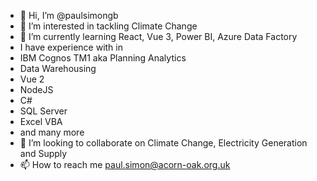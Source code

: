 - 👋 Hi, I’m @paulsimongb
- 👀 I’m interested in tackling Climate Change
- 🌱 I’m currently learning React, Vue 3, Power BI, Azure Data Factory
- I have experience with in 
- IBM Cognos TM1 aka Planning Analytics 
- Data Warehousing
- Vue 2
- NodeJS 
- C#
- SQL Server
- Excel VBA
- and many more
- 💞️ I’m looking to collaborate on Climate Change, Electricity Generation and Supply
- 📫 How to reach me paul.simon@acorn-oak.org.uk

<!---
paulsimongb/paulsimongb is a ✨ special ✨ repository because its `README.md` (this file) appears on your GitHub profile.
You can click the Preview link to take a look at your changes.
--->
